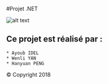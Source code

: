 #Projet .NET

![alt text](https://upload.wikimedia.org/wikipedia/commons/thumb/9/94/Logo_Polytech_Tours.svg/407px-Logo_Polytech_Tours.svg.png)

## Ce projet est réalisé par : 
	* Ayoub IDEL
	* Wenli YAN
	* Hanyuan PENG

 © Copyright 2018
